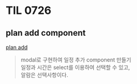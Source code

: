 # TIL 0726
## plan add component 
[plan add](https://lab.ssafy.com/s05-webmobile3-sub2/S05P12A109/-/blob/TIL/personal/%ED%97%88%EC%95%A0%EB%A6%AC/plan_add.JPG)
> modal로 구현하여 일정 추가 component 만들기  
> 일정과 시간은 select를 이용하여 선택할 수 있고,  
> 알람은 선택사항이다.  
